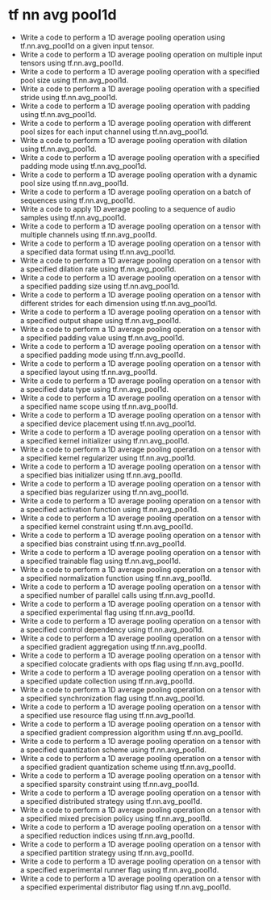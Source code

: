 # tf nn avg pool1d

- Write a code to perform a 1D average pooling operation using tf.nn.avg_pool1d on a given input tensor.
- Write a code to perform a 1D average pooling operation on multiple input tensors using tf.nn.avg_pool1d.
- Write a code to perform a 1D average pooling operation with a specified pool size using tf.nn.avg_pool1d.
- Write a code to perform a 1D average pooling operation with a specified stride using tf.nn.avg_pool1d.
- Write a code to perform a 1D average pooling operation with padding using tf.nn.avg_pool1d.
- Write a code to perform a 1D average pooling operation with different pool sizes for each input channel using tf.nn.avg_pool1d.
- Write a code to perform a 1D average pooling operation with dilation using tf.nn.avg_pool1d.
- Write a code to perform a 1D average pooling operation with a specified padding mode using tf.nn.avg_pool1d.
- Write a code to perform a 1D average pooling operation with a dynamic pool size using tf.nn.avg_pool1d.
- Write a code to perform a 1D average pooling operation on a batch of sequences using tf.nn.avg_pool1d.
- Write a code to apply 1D average pooling to a sequence of audio samples using tf.nn.avg_pool1d.
- Write a code to perform a 1D average pooling operation on a tensor with multiple channels using tf.nn.avg_pool1d.
- Write a code to perform a 1D average pooling operation on a tensor with a specified data format using tf.nn.avg_pool1d.
- Write a code to perform a 1D average pooling operation on a tensor with a specified dilation rate using tf.nn.avg_pool1d.
- Write a code to perform a 1D average pooling operation on a tensor with a specified padding size using tf.nn.avg_pool1d.
- Write a code to perform a 1D average pooling operation on a tensor with different strides for each dimension using tf.nn.avg_pool1d.
- Write a code to perform a 1D average pooling operation on a tensor with a specified output shape using tf.nn.avg_pool1d.
- Write a code to perform a 1D average pooling operation on a tensor with a specified padding value using tf.nn.avg_pool1d.
- Write a code to perform a 1D average pooling operation on a tensor with a specified padding mode using tf.nn.avg_pool1d.
- Write a code to perform a 1D average pooling operation on a tensor with a specified layout using tf.nn.avg_pool1d.
- Write a code to perform a 1D average pooling operation on a tensor with a specified data type using tf.nn.avg_pool1d.
- Write a code to perform a 1D average pooling operation on a tensor with a specified name scope using tf.nn.avg_pool1d.
- Write a code to perform a 1D average pooling operation on a tensor with a specified device placement using tf.nn.avg_pool1d.
- Write a code to perform a 1D average pooling operation on a tensor with a specified kernel initializer using tf.nn.avg_pool1d.
- Write a code to perform a 1D average pooling operation on a tensor with a specified kernel regularizer using tf.nn.avg_pool1d.
- Write a code to perform a 1D average pooling operation on a tensor with a specified bias initializer using tf.nn.avg_pool1d.
- Write a code to perform a 1D average pooling operation on a tensor with a specified bias regularizer using tf.nn.avg_pool1d.
- Write a code to perform a 1D average pooling operation on a tensor with a specified activation function using tf.nn.avg_pool1d.
- Write a code to perform a 1D average pooling operation on a tensor with a specified kernel constraint using tf.nn.avg_pool1d.
- Write a code to perform a 1D average pooling operation on a tensor with a specified bias constraint using tf.nn.avg_pool1d.
- Write a code to perform a 1D average pooling operation on a tensor with a specified trainable flag using tf.nn.avg_pool1d.
- Write a code to perform a 1D average pooling operation on a tensor with a specified normalization function using tf.nn.avg_pool1d.
- Write a code to perform a 1D average pooling operation on a tensor with a specified number of parallel calls using tf.nn.avg_pool1d.
- Write a code to perform a 1D average pooling operation on a tensor with a specified experimental flag using tf.nn.avg_pool1d.
- Write a code to perform a 1D average pooling operation on a tensor with a specified control dependency using tf.nn.avg_pool1d.
- Write a code to perform a 1D average pooling operation on a tensor with a specified gradient aggregation using tf.nn.avg_pool1d.
- Write a code to perform a 1D average pooling operation on a tensor with a specified colocate gradients with ops flag using tf.nn.avg_pool1d.
- Write a code to perform a 1D average pooling operation on a tensor with a specified update collection using tf.nn.avg_pool1d.
- Write a code to perform a 1D average pooling operation on a tensor with a specified synchronization flag using tf.nn.avg_pool1d.
- Write a code to perform a 1D average pooling operation on a tensor with a specified use resource flag using tf.nn.avg_pool1d.
- Write a code to perform a 1D average pooling operation on a tensor with a specified gradient compression algorithm using tf.nn.avg_pool1d.
- Write a code to perform a 1D average pooling operation on a tensor with a specified quantization scheme using tf.nn.avg_pool1d.
- Write a code to perform a 1D average pooling operation on a tensor with a specified gradient quantization scheme using tf.nn.avg_pool1d.
- Write a code to perform a 1D average pooling operation on a tensor with a specified sparsity constraint using tf.nn.avg_pool1d.
- Write a code to perform a 1D average pooling operation on a tensor with a specified distributed strategy using tf.nn.avg_pool1d.
- Write a code to perform a 1D average pooling operation on a tensor with a specified mixed precision policy using tf.nn.avg_pool1d.
- Write a code to perform a 1D average pooling operation on a tensor with a specified reduction indices using tf.nn.avg_pool1d.
- Write a code to perform a 1D average pooling operation on a tensor with a specified partition strategy using tf.nn.avg_pool1d.
- Write a code to perform a 1D average pooling operation on a tensor with a specified experimental runner flag using tf.nn.avg_pool1d.
- Write a code to perform a 1D average pooling operation on a tensor with a specified experimental distributor flag using tf.nn.avg_pool1d.